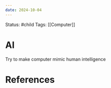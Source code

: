 ```yaml
---
date: 2024-10-04
---
```


Status: #child 
Tags: [[Computer]] 
# AI
Try to make computer mimic human intelligence
# References